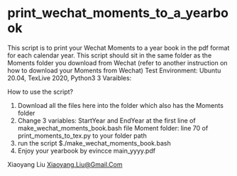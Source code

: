 # print_wechat_moments_to_a_yearbook
This script is to print your Wechat Moments to a year book in the pdf format for each calendar year.
This script should sit in the same folder as the Moments folder you download from Wechat (refer to another instruction on how to download your Moments from Wechat)
Test Environment: Ubuntu 20.04, TexLive 2020, Python3
3 Varaibles: 


How to use the script?
1) Download all the files here into the folder which also has the Moments folder
2) Change 3 variables:
    StartYear and EndYear at the first line of make_wechat_moments_book.bash file 
	Moment folder: line 70 of print_moments_to_tex.py to your folder path 
3) run the script $./make_wechat_moments_book.bash
4) Enjoy your yearbook by evincce main_yyyy.pdf

Xiaoyang Liu
Xiaoyang.Liu@Gmail.Com
